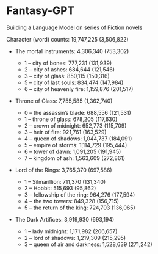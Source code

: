 # Fantasy-GPT
Building a Language Model on series of Fiction novels

Character (word) counts: 19,747,225 (3,506,822)
-	The mortal instruments:  4,306,340 (753,302)
    -	1 – city of bones: 777,231 (131,939)
    -	2 – city of ashes: 684,644 (121,546)
    -	3 – city of glass: 850,115 (150,316)
    -	5 – city of last souls: 834,474 (147,984)
    -	6 – city of heavenly fire: 1,159,876 (201,517)

-	Throne of Glass: 7,755,585 (1,362,740)
    -	0 – the assassin’s blade: 688,556 (121,531)
    -	1 – throne of glass: 678,205 (117,630)
    -	2 – crown of midnight: 652,773 (115,709)
    -	3 – heir of fire: 921,761 (163,529)
    -	4 – queen of shadows: 1,044,737 (184,091)
    -	5 – empire of storms: 1,114,729 (195,444)
    -	6 – tower of dawn: 1,091,205 (191,945)
    -	7 – kingdom of ash: 1,563,609 (272,861)

-	Lord of the Rings: 3,765,370 (697,586)
    -	1 – Silmarillion: 711,370 (131,340)
    -	2 – Hobbit: 515,693 (95,862)
    -	3 – fellowship of the ring: 964,276 (177,594) 
    -	4 – the two towers: 849,328 (156,715)
    -	5 – the return of the king: 724,703 (136,065)

-	The Dark Artifices: 3,919,930 (693,194)
    -	1 – lady midnight: 1,171,982 (206,657)
    -	2 – lord of shadows: 1,219,309 (215,295)
    -	3 – queen of air and darkness: 1,528,639 (271,242)

